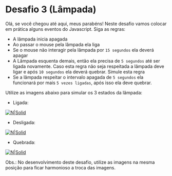 # Desafio 3 (Lâmpada)

Olá, se você chegou até aqui, meus parabéns! Neste desafio vamos colocar em prática alguns eventos do Javascript. Siga as regras:

- A lâmpada inicia apagada
- Ao passar o mouse pela lâmpada ela liga
- Se o mouse não interagir pela lâmpada por `15 segundos` ela deverá apagar
- A Lâmpada esquenta demais, então ela precisa de `5 segundos` até ser ligada novamente. Caso esta regra não seja respeitada a lâmpada deve ligar e após `10 segundos` ela deverá quebrar. Simule esta regra
- Se a lâmpada respeitar o intervalo apagada de `5 segundos` ela funcionará por mais `5 vezes ligadas`, após isso ela deve quebrar.

Utilize as imagens abaixo para simular os 3 estados da lâmpada:
- Ligada:

[![N|Solid](https://i.imgur.com/B0BoULM.jpg)](https://i.imgur.com/B0BoULM.jpg)

- Desligada:

[![N|Solid](https://i.imgur.com/QQChoUF.jpg)](https://i.imgur.com/QQChoUF.jpg)

- Quebrada:

[![N|Solid](https://i.imgur.com/YI2SIEV.jpg)](https://i.imgur.com/YI2SIEV.jpg)

Obs.: No desenvolvimento deste desafio, utilize as imagens na mesma posição para ficar harmonioso a troca das imagens.